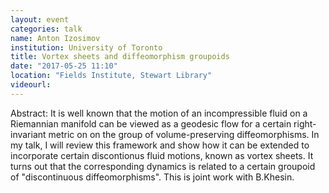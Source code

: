 ```yaml
---
layout: event
categories: talk
name: Anton Izosimov
institution: University of Toronto
title: Vortex sheets and diffeomorphism groupoids
date: "2017-05-25 11:10"
location: "Fields Institute, Stewart Library"
videourl: 
---
```

Abstract: It is well known that the motion of an incompressible fluid on a
Riemannian manifold can be viewed as a geodesic flow for a certain
right-invariant metric on on the group of volume-preserving
diffeomorphisms. In my talk, I will review this framework and show how it
can be extended to incorporate certain discontionus fluid motions, known
as vortex sheets. It turns out that the corresponding dynamics is related
to a certain groupoid of "discontinuous diffeomorphisms". This is joint
work with B.Khesin.
